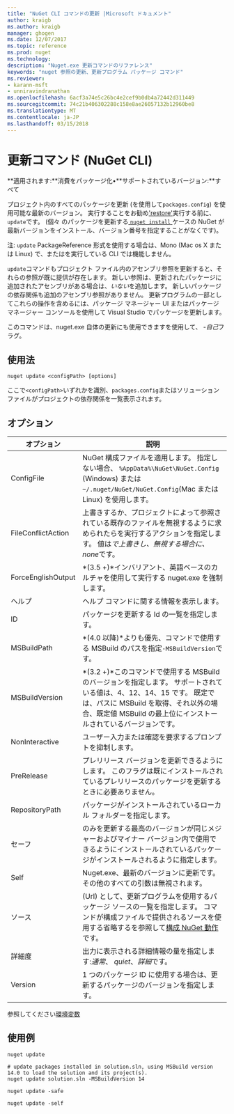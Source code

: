 ```yaml
---
title: "NuGet CLI コマンドの更新 |Microsoft ドキュメント"
author: kraigb
ms.author: kraigb
manager: ghogen
ms.date: 12/07/2017
ms.topic: reference
ms.prod: nuget
ms.technology: 
description: "Nuget.exe 更新コマンドのリファレンス"
keywords: "nuget 参照の更新、更新プログラム パッケージ コマンド"
ms.reviewer:
- karann-msft
- unniravindranathan
ms.openlocfilehash: 6acf3a74e5c26bc4e2cef9b0db4a72442d311449
ms.sourcegitcommit: 74c21b406302288c158e8ae26057132b12960be8
ms.translationtype: MT
ms.contentlocale: ja-JP
ms.lasthandoff: 03/15/2018
---
```

# <a name="update-command-nuget-cli"></a>更新コマンド (NuGet CLI)

**適用されます:**消費をパッケージ化&bullet;**サポートされているバージョン:**すべて

プロジェクト内のすべてのパッケージを更新 (を使用して`packages.config`) を使用可能な最新のバージョン。 実行することをお勧め['restore'](cli-ref-restore.md)実行する前に、`update`です。 (個々 のパッケージを更新する[ `nuget install` ](cli-ref-install.md)ケースの NuGet が最新バージョンをインストール、バージョン番号を指定することがなくです)。

注: `update` PackageReference 形式を使用する場合は、Mono (Mac os X または Linux) で、またはを実行している CLI では機能しません。

`update`コマンドもプロジェクト ファイル内のアセンブリ参照を更新すると、それらの参照が既に提供が存在します。 新しい参照は、更新されたパッケージに追加されたアセンブリがある場合は、*いない*を追加します。 新しいパッケージの依存関係も追加のアセンブリ参照がありません。 更新プログラムの一部としてこれらの操作を含めるには、パッケージ マネージャー UI またはパッケージ マネージャー コンソールを使用して Visual Studio でパッケージを更新します。

このコマンドは、nuget.exe 自体の更新にも使用できますを使用して、 *-自己*フラグ。

## <a name="usage"></a>使用法

```cli
nuget update <configPath> [options]
```

ここで`<configPath>`いずれかを識別、`packages.config`またはソリューション ファイルがプロジェクトの依存関係を一覧表示されます。

## <a name="options"></a>オプション

| オプション | 説明 |
| --- | --- |
| ConfigFile | NuGet 構成ファイルを適用します。 指定しない場合、 `%AppData%\NuGet\NuGet.Config` (Windows) または`~/.nuget/NuGet/NuGet.Config`(Mac または Linux) を使用します。|
| FileConflictAction | 上書きするか、プロジェクトによって参照されている既存のファイルを無視するように求められたらを実行するアクションを指定します。 値は*で上書きし、無視する場合に、none*です。 |
| ForceEnglishOutput | *(3.5 +)*インバリアント、英語ベースのカルチャを使用して実行する nuget.exe を強制します。 |
| ヘルプ | ヘルプ コマンドに関する情報を表示します。 |
| ID | パッケージを更新する Id の一覧を指定します。 |
| MSBuildPath | *(4.0 以降)*よりも優先、コマンドで使用する MSBuild のパスを指定`-MSBuildVersion`です。 |
| MSBuildVersion | *(3.2 +)*このコマンドで使用する MSBuild のバージョンを指定します。 サポートされている値は、4、12、14、15 です。 既定では、パスに MSBuild を取得、それ以外の場合、既定値 MSBuild の最上位にインストールされているバージョンです。 |
| NonInteractive | ユーザー入力または確認を要求するプロンプトを抑制します。 |
| PreRelease | プレリリース バージョンを更新できるようにします。 このフラグは既にインストールされているプレリリースのパッケージを更新するときに必要ありません。 |
| RepositoryPath | パッケージがインストールされているローカル フォルダーを指定します。 |
| セーフ | のみを更新する最高のバージョンが同じメジャーおよびマイナー バージョン内で使用できるようにインストールされているパッケージがインストールされるように指定します。 |
| Self | Nuget.exe、最新のバージョンに更新です。その他のすべての引数は無視されます。 |
| ソース | (Url) として、更新プログラムを使用するパッケージ ソースの一覧を指定します。 コマンドが構成ファイルで提供されるソースを使用する省略するを参照して[構成 NuGet 動作](../consume-packages/configuring-nuget-behavior.md)です。 |
| 詳細度 | 出力に表示される詳細情報の量を指定します:*通常*、 *quiet*、*詳細*です。 |
| Version | 1 つのパッケージ ID に使用する場合は、更新するパッケージのバージョンを指定します。 |

参照してください[環境変数](cli-ref-environment-variables.md)

## <a name="examples"></a>使用例

```cli
nuget update

# update packages installed in solution.sln, using MSBuild version 14.0 to load the solution and its project(s).
nuget update solution.sln -MSBuildVersion 14

nuget update -safe

nuget update -self
```
